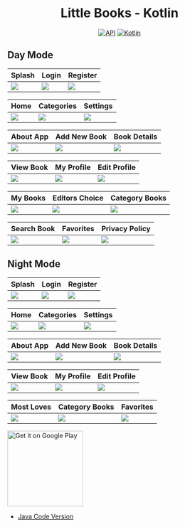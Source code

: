 <h1 align="center">Little Books - Kotlin</h1>

<p align="center">
  <a href="https://android-arsenal.com/api?level=25"><img alt="API" src="https://img.shields.io/badge/API-23%2B-brightgreen.svg?style=flat"/></a>
  <a href="https://kotlinlang.org"><img alt="Kotlin" src="https://img.shields.io/badge/Kotlin-1.8.0-blue"/></a>
</p>

## Day Mode
Splash | Login | Register 
--- | --- | --- | 
![](https://blogger.googleusercontent.com/img/b/R29vZ2xl/AVvXsEj_bgyI-bwGdC_jwRfsIsJfw6bLdDcyF_Oa8aoW2eGRtMx8RHBETRZyNdOGF5TVQ6udRJhJhJJGhyjIcT57kCl3NwWvmLSgpknGD3F3homXsLOq2ctyn9XExDUPjqfNtoNxZuR8tQV3wBooJUCQ6XwAocEwo3e_l8Q-BrPrS74BocAUrfyymJGHT1euGg/s900/day%20(1).jpg) | ![](https://blogger.googleusercontent.com/img/b/R29vZ2xl/AVvXsEjFhXrUZfzufXO79tL0daCKvoXIMnOx58Wp5G_HGIV3DXM-xBu5cLE2WyDeN48OgqR05AEWTgev9QFtkex6mZRztLIN2CAnLnqX5ikN9yCQOB5D4mUFUSebQ56jM82MUpvZmtLvpm8LCKyeW7VZ9MSsxJnNPXv8UmuMVP5LuK7nLj3_YdDtxgBrXhHhuQ/s900/day%20(2).jpg) | ![](https://blogger.googleusercontent.com/img/b/R29vZ2xl/AVvXsEj19t1xDtLTLUFHef40OaUx7sJTkNidixojLtnrDKSUZWXjQL3Xd-J6DJ4tzltk5hzF5hQ9aJlkLkU0_hLg2-NlKZ2XyA1kMijbBiNklDMbPq48_PMnLZmiOV_5ouoLmvTjq-fuAJNIdtSVX7JyY3ifrnUwmdU0x-iKaKVTMBGG-Kv8vKWXr22etivOcA/s900/day%20(3).jpg) | 

| Home | Categories | Settings
--- | --- | --- |
![](https://blogger.googleusercontent.com/img/b/R29vZ2xl/AVvXsEgye3s0zPBguAXeJZFKgPlDW41jIGjNAChOnYZ0Q3x2I0NH18nXCyJLgK46h6NxKVhjDT-71WneaWf6QUMNkoPpantNCUe9Dse-zMC6j425gd1RrMZvS8XsSq0DP35go1wB676XrrFFZu0gssMjYIrmPUEVMuH74qX_b7efIEZ6dLGhTo5Bou0V1NPNXg/s900/day%20(4).jpg) | ![](https://blogger.googleusercontent.com/img/b/R29vZ2xl/AVvXsEhR5wo8fS32Zl2Au6BSkgimvHcta6yvCpO2F7AqrvqA6aCz0NYO0PdyzAV7t1I020CN5RWVWWUxgBSbeBVrxOMwRUgpea0Uzd2KQ7Npe-Iycljxm8KoxBvLUz-Um3__0BqflfIhgy9rpVGiFuNDJmOI-n4BWE3uFk4qLzA5OEwTH5EKUzeribkOmy_-Qg/s900/day%20(5).jpg) | ![](https://blogger.googleusercontent.com/img/b/R29vZ2xl/AVvXsEgMJ6ydZ8jvIMFnbZpAZLl1dkx9PHBDYSBEMPXjc1DVLw6ZcW_GVD-1mE4d8s1-137ZzNgWrkE2k0d0JRrBPkriNuZbBeUFanwhdtyiRXl1eFHrn0A3ra2U262PgS4-zFNmBSZvtZ8FL4oDxD4gPtLm2KAM3zNBWddtx2d72VXmyrRfzdWPKyqQV0tLiw/s900/day%20(6).jpg) | 

| About App | Add New Book | Book Details 
--- | --- | --- | 
![](https://blogger.googleusercontent.com/img/b/R29vZ2xl/AVvXsEj9daH7fWcbptVePVQfWQ_y4tKwitNunsUy_eIobAEzS0LhG-MMFH5e0mNO1xajb248ME2NknBJfGNA9p1RQ9WmjgFndFyeVtSNHCsmxiEKgG-HRR_j8FDQql4w9rkPH5ETEvEps9Qgay4GZ8EL-yIsWBJ5WzFI4MM1AMPOxML1RZzd6I7vTgK6A14YHg/s900/day%20(7).jpg) | ![](https://blogger.googleusercontent.com/img/b/R29vZ2xl/AVvXsEj9LaG8Ojtr67DJSIKPS9fh87jPdN0qfLi6IYKBIhVQ_kow8Ei0igfG7MCRPqF2lRkqesCdEUXFcKgFxxmQONDpVo2E2iDl92Gzx-87C4jMzyRXwPsh1QmORfsNzgxFIhqngyYqDassB_ZxKh6SWk3Yow0V2vyohogw4crbBd9FtQ3grCidxMsbXoLzrw/s900/day%20(8).jpg) | ![](https://blogger.googleusercontent.com/img/b/R29vZ2xl/AVvXsEh31ZpmFpXiv7KeP8nma260GthP61zaUqJ0GYueCVAGe7IW4QZD4-hVbX2lW6zN3nl9581E88e1mLcs8upV-vGfSNiuEFahsxoiTt34ozvQ6NNYRyynmH7y7ipzFPM4GTFDZDfAChVNYbarn3kw0B74LDKLCN3dUhC4TrUFf26M-FctzW2Is7LXdESeEA/s900/day%20(9).jpg) | 

| View Book | My Profile | Edit Profile
--- | --- | --- |
![](https://blogger.googleusercontent.com/img/b/R29vZ2xl/AVvXsEjKJZHvY-ynaj2U6dPQ5YngKjOL7HAOoNjcGHtp_tfUdnCiULch126evojo5P6fF8ATfmQ8jqPwYyuSpwM_EvSvVikJnq0dx4_plf255-FcF0BcdLybQjbJwLzS8AHYXLpg7wRx2fP-QyjvsrzhTWYdpF-UOMnkntb2TZzfDPFZdcr6NRMCB-UzK1g4Ag/s900/day%20(10).jpg) | ![](https://blogger.googleusercontent.com/img/b/R29vZ2xl/AVvXsEg16HEPjt88iv89jdwOxFXklUHD4elNeLM-5UST1UQgOl86w87Aq5odzpDnsA5bs1T4p7m3ERbj60Csqy3_yBG3mF8bidzeIZy098gK-bzzpFhorbRsF66CAfRtbkcdFdbBw3gEtEp5e9FYQFFU5AjIK1JA_s_drskjf8_m2b6JAdJfjT3sPukBwRlv-g/s900/day%20(11).jpg) | ![](https://blogger.googleusercontent.com/img/b/R29vZ2xl/AVvXsEgCpdicQTZbZuuN1nyUPYcEjWocI0CR6LgPoMcWFn3wShDIPcVQBU6yCeD5u34uWby13gXpFoFFK1cflATsbz5JvJrNa6S9b5HI7mI-RRYu6xp7IOEgsa9w1cWM_W5NCwCqTnQN6Ga_2tu57sti-9KXVmGX3aLOdpV6-lZR0s8QcbC3isAwYDqs2AtT8w/s900/day%20(12).jpg) | 

| My Books | Editors Choice  | Category Books  
--- | --- | --- | 
![](https://blogger.googleusercontent.com/img/b/R29vZ2xl/AVvXsEi8YWpUW_wlYnxYCpGAzzLbcoGIKgqfUiNab34Acn96gxTCwgsxsv8tbikq0yyIBYzkk4gLV6HzbYXBSX2Sx5iDzZE19aBGhjDOYgVi9RT0LdEeo4_NKQQQurh5pZD8rRQu_TCMwP3XXM5ouFEg7zriYUgIFw6cJkdVC7m7S2Zm-SoN66zppT_vV6RGmA/s900/day%20(13).jpg) | ![](https://blogger.googleusercontent.com/img/b/R29vZ2xl/AVvXsEgFrgesobOvxHKonWK8sLx8oB31SOfisIaVRTImX5YhgoVyv8ydYNdb1qkoC_9dvOT9gGRJM6ktVSnmvVQZZYNdTqvdLRCg8zDnFdODHYUEUMYoCyosjUhizEKV3dSugXDpYOQOiTp_8Gki8kmBIxFORhvzUO0Aqg4R7VIFR38n4xfe4zvbQugF4rEtmg/s900/day%20(14).jpg) | ![](https://blogger.googleusercontent.com/img/b/R29vZ2xl/AVvXsEgFOfku0h1FGzv83a9Y-WKMPn2v6VIgEX1LJWUfQ3MInFhBRX9161KX9269vYA4GDaS6LXCC_YP6ztbcq7e4_WWwBoP84oh44DirYwvc4EtAeVVzO9kVdZ09oFIdl4mUqKThLeyPTFA40ffD-LlMa86KGrG5qqbTcfXCHtOpzm71hhZ2Z7BlUEUHzGh4Q/s900/day%20(15).jpg) | 

| Search Book | Favorites | Privacy Policy
--- | --- | --- |
![](https://blogger.googleusercontent.com/img/b/R29vZ2xl/AVvXsEjbxvs-n6-Uk-ayR4EwEaRxpc-_wc8JwvO8PQlIRMQyoBnDAhRZmtz9YOFTniEozJo4qz2rmkd0qrpO0Dj8xDpoz9vfn-zbzQOOFyal8aSJk0_CEuBOBoH4Xezqmszc8OXk3XDnqgMAa69cU4ug94aHhnCBFCUCMUY3aQbsYkuXNtm8qHSSLqiXjeXj_A/s900/day%20(16).jpg) | ![](https://blogger.googleusercontent.com/img/b/R29vZ2xl/AVvXsEhiMJJSrTdrBWtFB8mdZiS0wK5lJPAliEhDArk730Clxi-EVOLNREMgc7tqZtRLsxtt0erXxqlFKtB_jmiUMdUKBZg0B-ocV9yfPH9u6unKvJxSJVPqEVlSRqtwYo8Wj6O-A9PU95pcxM7YKEPwGzgJ2IXOetMiZzZ_s63VdwKa1fxCI4LEhIZQOXrrFw/s900/day%20(17).jpg) | ![](https://blogger.googleusercontent.com/img/b/R29vZ2xl/AVvXsEhRFCGPQpN6xjWCYR2YAknYMQylxpjxV9OtCSvuMjis5eY_KfFm7QJcG4LNCzXuFqsgRBkieiX0jzIXUXkz66K7-fBPBxC5w6ohgNmHRXe2lLCmO2Cs8yizsnhAMUe7jFyRFTnUiY5EEDIIwkB5lpjIOU5lavlahGql3z4IFSLsuT8e6cODhhd0HUrkMw/s900/day%20(18).jpg) | 

## Night Mode
Splash | Login | Register
--- | --- | --- | 
![](https://blogger.googleusercontent.com/img/b/R29vZ2xl/AVvXsEj_rW85LTAHQehwvxmtToOnmtnocybzj4npkvp-96Tu9qgrhfQgymVneeFRKXJVFWexbU19V9GIMIkhXcauILzKHEIWAuRGRhM_2NxnHq0rIlUmDNrBmYpCTjpxfGWj-Kndks_6IMw5kpreA4e8QJ_wJv5gf_cg6GV4fQSF6IOaS-_1u7pHpQ6KlwrNOA/s900/night%20(1).jpg) | ![](https://blogger.googleusercontent.com/img/b/R29vZ2xl/AVvXsEhkLiRv5gruMQAb1HvQ9PSMFlAm_6PEFoZ4utt9Cp2brHulQIF1M4eROSXVvp_fGf-MS1gCNXmvTCjWPQjsIRi9dj-hD6FPzMS8KE1NkgiGRrtR_bj2x6G3SeFWqPmuIThph6tS1l0Rh6PKot8N2mk8Ue5flBQ_xYlh5Hpn6oShi---K5ZDtUxtuN3Z0w/s900/night%20(2).jpg) | ![](https://blogger.googleusercontent.com/img/b/R29vZ2xl/AVvXsEiooklNN9bv5XZPCuhPE3IBMjyh_5XXdrPgfPqsw_pAk9fTApJkSL2HPdvxE6eGRc7Yg-azMHC5zeJtOCbeHDhjdvpfy92uepQTACB0Zlmpdha2g9WXxS4lRg4NOmhwGm6EYz39iA-2GPmYNWJHQ5-NnvV6UMRbYn-KdtXhq2S_xlG4iPdJoz6Tuysp3w/s900/night%20(3).jpg) | 

| Home | Categories | Settings
--- | --- | --- |
![](https://blogger.googleusercontent.com/img/b/R29vZ2xl/AVvXsEgyJM_zArA9zqBDVidhQK00o12LB9DDO4WzStrrVMX4U_wxyQmMmwqcvmX6Ze28H_u5ljyShvzGtKjtv2AegayseGM-DWPaCtw_l9dJ3ecSX732KPVP8TatCiSg2tMkU8bd0bGYLhhExOb9rtsoaZc9Et_xQlnYXktpgX7cz-kg8M6XnfCxzF3T6O_E1g/s900/night%20(4).jpg) | ![](https://blogger.googleusercontent.com/img/b/R29vZ2xl/AVvXsEiftf4ySNW3CLq3yvs_Rkgovui871_ENFZvDtR4M5iCyuiKvpzPOB8sJIcFf0l0PcrLASAwcrEox2W3i__7mp43-ob5OAivTVHvILoTMjjJxglgl6juqVLCrEI26iL-_P-0TaOkg1XxNvROYQfY6tlx5T-CNtl87RlOCDrHg8xRgxbbdXosZl4BmBYJpw/s900/night%20(5).jpg) | ![](https://blogger.googleusercontent.com/img/b/R29vZ2xl/AVvXsEiwtnR3gU0Mf0LLoo_IFjw9XMgb_Y8YPZu2EP5fnfaFnPlVg8D5Cn5GhuSid_cgNik8OlYZ0dkEe5z2nUWSLyqUPmyPMAvqHgEEcIS_8g36-FPVx1JQkmpwNzgB5jfQhatmjLIuShAJ2GFyXwIv9mRwVHHgzbuNGuE8miWiV8nXaRCHCYBQ6JheZyom_A/s900/night%20(6).jpg) | 

| About App | Add New Book | Book Details
--- | --- | --- | 
![](https://blogger.googleusercontent.com/img/b/R29vZ2xl/AVvXsEiqDhWroyNhOpTsPNd9UUJPzM2GMXsI86DhkSiGWFhXv74upu532oI-Dg1uS64f8PX4JjkIH0M-iOJo022hAuFGuUUPEu-Nq4c7_3LS8PkkljCwZrE9ZhMN2We-uhAeLOfIZ4muRJvxeJ_77FbNLXqtJB2In3orQDnR-ETNbXbJCYLYFz75QuiF9jVn4Q/s900/night%20(7).jpg) | ![](https://blogger.googleusercontent.com/img/b/R29vZ2xl/AVvXsEgIV3HvZ2sAEYeNJF6jRMe5qu-2JElXbtkcn5X5KBwqRmgAS8FRatB3Owyp_H82puPoow9_9tmrM0wUbNisr8VJ5UN8efXjkd-G4youm1T-cK4Zo-iybEIheoZkGfblMF6WB7O6XN8CaWUn1AQJfbqi9B7iaqziJ_WriLu2inhKz_WNJl6xo11tmy3pfw/s900/night%20(8).jpg) | ![](https://blogger.googleusercontent.com/img/b/R29vZ2xl/AVvXsEiUo-uX0vwm32CUlT-_zt5hlYM1dUKm4YT3XAKruQK23FodP05X8W2RtEt1UqJNM8TGG-Q_JIC1UnPoYcPBM2370VUMXB3l5MXluSSwgpFcBQJCOSYYPaQ-kS5HzTJOMquKFdQl8ekrV1cuPuLQVz2mfzLvG7cu7MEjBbruKm46jfXjqANSsUiEP7zB2Q/s900/night%20(9).jpg) | 

| View Book | My Profile | Edit Profile
--- | --- | --- |
![](https://blogger.googleusercontent.com/img/b/R29vZ2xl/AVvXsEjVLhA08FqE9gegxrRX6mG-_5NMlfdBHS3i-N76QoDYwxCil4JpgK2SY1gdfIS4rkkQJV1wuVhKdaCcEwHhQkpGW7YMAHiqv3wkW7F5TTo0Bm-1KAld4Oxktd7kEfhRPgbcq7vjH_aqBsz8q14mrFnyClr4QmrkNj-U_WDNc1YweGN72NrsLORPmBzkzQ/s900/night%20(10).jpg) | ![](https://blogger.googleusercontent.com/img/b/R29vZ2xl/AVvXsEibxBQv8srEL9Hog6ZftMK4frUXg2yPwCDzEBzVY5Y-wqZZSsCuGgQJ3pHBZ1AwPJXNGRjyl3-vc_GICaBoB0yHPY7UdSz2Mq9O_wa9lLc098yBg-xKM9nl7a12pR-zr85VJTJ9ibzfq82kWcQ0iuGYgGmcRmfva0gaihRENjGb86kPBkncPW9Sm8GoQA/s900/night%20(11).jpg) | ![](https://blogger.googleusercontent.com/img/b/R29vZ2xl/AVvXsEi2w7Vag4weEc0d6cp298sbgEIyDWE5cakJotJLO-cunqK1-0kXzXhvZtvxhbdSkmITk7S2T-9M6IcVDiERjwoE_yfDoErS7oy2MAUcUxu4UN-6zWA2RM92BjlRYjtK9indNINd-dwunaWrtjuJZEXcIzwBVZU4xp4itD6hoPvi7j2lL2g5uNsXPc5K7w/s900/night%20(12).jpg) | 

| Most Loves | Category Books | Favorites 
--- | --- | --- | 
![](https://blogger.googleusercontent.com/img/b/R29vZ2xl/AVvXsEgbo3Kl5yY2x4gbUwoISHEZf1pSXR3h0V-AUXGUXxIRGAwcGIhg9DbrQJyb5xGLhD4YFKTXvwct9b6GTLD2zF94FT3rbxKpI62G645v-MYvE4nBf6-_1lzxlDhk9-z2qhAabpc2j9HYhw79646OTxijvfR-oTmqghOgzXefj1g5yzUMPq3VS32OfiCAYg/s900/night%20(13).jpg) | ![](https://blogger.googleusercontent.com/img/b/R29vZ2xl/AVvXsEgHVLjqL699qxcf0QENDfc3f0zyGafhkfUSUJCgAO-2UtKeF7RKUPnYmozlj6jEe5vieHVnd9oIEdBa0FyH4hqXPdtcJZS7DuqMXXD_YobPTKx7q_KNiM_OIzGAt7tG3yQkCyupnNMErD9l3ZONMkglOg6X2FJD1jAtJoeX6dVNBMRq8C_8Xt6sOzK_-Q/s900/night%20(14).jpg) | ![](https://blogger.googleusercontent.com/img/b/R29vZ2xl/AVvXsEgfLgEsP1Je8HTAHVz3JDXUDF2V1P-knJedWCDo3Sz4Hy1sjwDew0ZH30T48ht30bjIA6n4Cs9Gwv5tlPR2NENuaTG2VWV_cSl_Pthlnvs4-gz5HZp2tMY5WNLCgqeopJL7SFE--BXrNXRu8lsvHtea6R4uaFSqlGWowN1pZwpw9yDiBhHsFBWqNwS4lg/s900/night%20(15).jpg) | 

<a href='https://play.google.com/store/apps/details?id=com.flatcode.littlebooks'><img alt='Get it on Google Play' src='https://play.google.com/intl/en_us/badges/images/generic/en_badge_web_generic.png' width="170px"/></a>
<br />

- [Java Code Version](https://github.com/selimdawa/LittleBooks/)
